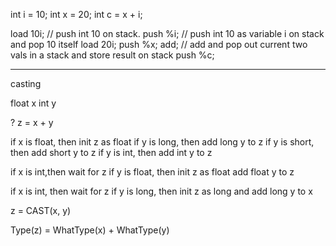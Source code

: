 
int i = 10;
int x = 20;
int c = x + i;


load 10i; // push int 10 on stack.
push %i; // push int 10 as variable i on stack and pop 10 itself
load 20i;
push %x;
add; // add and pop out current two vals  in a stack and store result on stack
push %c; 


------
casting

float x
int y

? z = x + y

if x is float, then init z as float
   if y is long, then add long y to z
   if y is short, then add short y to z
   if y is int, then add int y to z

if x is int,then wait for z
   if y is float, then init z as float add float y to z
   

if x is int, then wait for z
   if y is long, then init z as long and add long y to x


z = CAST(x, y)


Type(z) = WhatType(x) + WhatType(y)

